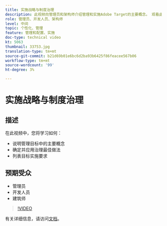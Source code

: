 ```yaml
---
title: 实施战略与制度治理
description: 此视频向管理员和架构师介绍管理和实施Adobe Target的主要概念。 观看此视频，了解如何确定和应用治理最佳实践和列表目标实施要求。
role: 管理员、开发人员、架构师
level: 中间
topic: 个性化、管理
feature: 管理和配置、实施
doc-type: technical video
kt: 5063
thumbnail: 33753.jpg
translation-type: tm+mt
source-git-commit: b21d69b01e6bc6d2ba93b6425f86feacee567b06
workflow-type: tm+mt
source-wordcount: '99'
ht-degree: 3%

---
```



# 实施战略与制度治理

## 描述

在此视频中，您将学习如何：

* 说明管理目标中的主要概念
* 确定并应用治理最佳做法
* 列表目标实施要求

## 预期受众

* 管理员
* 开发人员
* 建筑师

>[!VIDEO](https://video.tv.adobe.com/v/33753/?quality=12)

有关详细信息，请访问[文档](https://docs.adobe.com/content/help/en/target/using/administer/administrating-target.html)。
